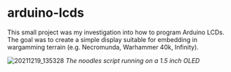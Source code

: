# arduino-lcds

This small project was my investigation into how to program Arduino LCDs.  The goal was to create a simple display suitable for embedding in wargamming terrain (e.g. Necromunda, Warhammer 40k, Infinity).

![20211219_135328](https://user-images.githubusercontent.com/31306100/190344020-50794f9e-172f-4205-818e-b45b968709de.jpg)
_The noodles script running on a 1.5 inch OLED_
